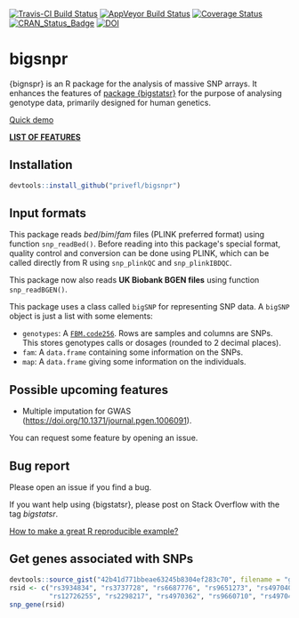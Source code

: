 [![Travis-CI Build Status](https://travis-ci.org/privefl/bigsnpr.svg?branch=master)](https://travis-ci.org/privefl/bigsnpr)
[![AppVeyor Build Status](https://ci.appveyor.com/api/projects/status/github/privefl/bigsnpr?branch=master&svg=true)](https://ci.appveyor.com/project/privefl/bigsnpr)
[![Coverage Status](https://img.shields.io/codecov/c/github/privefl/bigsnpr/master.svg)](https://codecov.io/github/privefl/bigsnpr?branch=master)
[![CRAN_Status_Badge](http://www.r-pkg.org/badges/version/bigsnpr)](https://CRAN.R-project.org/package=bigsnpr)
[![DOI](https://zenodo.org/badge/doi/10.1093/bioinformatics/bty185.svg)](http://dx.doi.org/10.1093/bioinformatics/bty185)
 
 
# bigsnpr

{bignspr} is an R package for the analysis of massive SNP arrays. It enhances the features of [package {bigstatsr}](https://privefl.github.io/bigstatsr) for the purpose of analysing genotype data, primarily designed for human genetics.

[Quick demo](https://privefl.github.io/bigsnpr/articles/demo.html)

[**LIST OF FEATURES**](https://privefl.github.io/bigsnpr/reference/index.html)


## Installation

```r
devtools::install_github("privefl/bigsnpr")
```


## Input formats

This package reads *bed*/*bim*/*fam* files (PLINK preferred format) using function `snp_readBed()`. Before reading into this package's special format, quality control and conversion can be done using PLINK, which can be called directly from R using `snp_plinkQC` and `snp_plinkIBDQC`.

This package now also reads **UK Biobank BGEN files** using function `snp_readBGEN()`.

This package uses a class called `bigSNP` for representing SNP data. A `bigSNP` object is just a list with some elements:

- `genotypes`: A [`FBM.code256`](https://privefl.github.io/bigstatsr/reference/FBM.code256-class.html). Rows are samples and columns are SNPs. This stores genotypes calls or dosages (rounded to 2 decimal places).
- `fam`: A `data.frame` containing some information on the SNPs.
- `map`: A `data.frame` giving some information on the individuals.


## Possible upcoming features

- Multiple imputation for GWAS (https://doi.org/10.1371/journal.pgen.1006091).

You can request some feature by opening an issue.


## Bug report

Please open an issue if you find a bug.

If you want help using {bigstatsr}, please post on Stack Overflow with the tag *bigstatsr*.

[How to make a great R reproducible example?](https://stackoverflow.com/q/5963269/6103040)


## Get genes associated with SNPs

```r
devtools::source_gist("42b41d771bbeae63245b8304ef283c70", filename = "get-genes.R")
rsid <- c("rs3934834", "rs3737728", "rs6687776", "rs9651273", "rs4970405",
          "rs12726255", "rs2298217", "rs4970362", "rs9660710", "rs4970420")
snp_gene(rsid)
```
